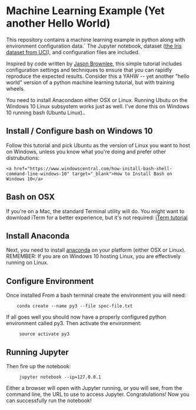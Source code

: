 # Machine Learning Example (Yet another Hello World)

This repository contains a machine learning example in python along with environment configuration data.` The Jupyter notebook, dataset (<a href="https://archive.ics.uci.edu/ml/datasets/Iris/" target="_blank">the Iris dataset from UCI</a>), and configuration files are included.

Inspired by code written by <a href="https://github.com/srmward/ml-python-iris-tutorial" target="_blank">Jason Brownlee</a>, this simple tutorial includes configuration settings and techniques to ensure that you can rapidly reproduce the expected results.  Consider this a YAHW -- yet another "hello world" version of a python machine learning tutorial, but with training wheels.

You need to install Anacondaon either OSX or Linux.  Running Ubutu on the Windows 10 Linux subsystem works just as well. I've done this on Windows 10 running bash (Ubuntu Linux)..

## Install / Configure bash on Windows 10

Follow this tutorial and pick Ubuntu as the version of Linux you want to host on Windows, unless you know what you're doing and prefer other distrubutions:

```
<a href="https://www.windowscentral.com/how-install-bash-shell-command-line-windows-10" target="_blank">How to Install Bash on Windows 10</a>
```

## Bash on OSX

If you're on a Mac, the standard Terminal utility will do. You might want to download iTerm for a better experience, but it's not required: <a href="http://sourabhbajaj.com/mac-setup/iTerm/README.html" target="_blank">iTerm tutorial</a>

## Install Anaconda

Next, you need to install <a href="https://www.anaconda.com/download/" target="_blank">anaconda</a> on your platform (either OSX or Linux).  REMEMBER: If you are on Windows 10 hosting Linux, you are effectively running on Linux.  

## Configure Environment
Once installed From a bash terminal create the environment you will need:

```
    conda create --name py3 --file spec-file.txt 
```


If all goes well you should now have a properly configured python environment called py3.  Then activate the environment:
    
```
     source activate py3
```

## Running Jupyter

Then fire up the notebook:


```
     jupyter notebook --ip=127.0.0.1
```

Either a browser will open with Jupyter running, or you will see, from the command line, the URL to use to access Jupyter.  Congratulations!  Now you can successfully run the notebook!
